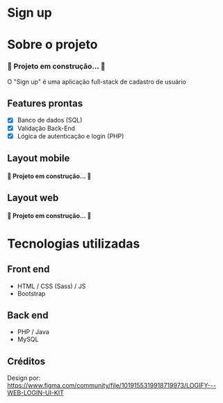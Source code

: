 # Sign up

# Sobre o projeto

### 🚧 Projeto em construção... 🚧

O "Sign up" é uma aplicação full-stack de cadastro de usuário

## Features prontas
- [x] Banco de dados (SQL)
- [x] Validação Back-End
- [x] Lógica de autenticação e login (PHP)

## Layout mobile

#### 🚧 Projeto em construção... 🚧

## Layout web

#### 🚧 Projeto em construção... 🚧

# Tecnologias utilizadas
## Front end
- HTML / CSS (Sass) / JS
- Bootstrap

## Back end
- PHP / Java
- MySQL

## Créditos

Design por: https://www.figma.com/community/file/1019155319918719973/LOGIFY---WEB-LOGIN-UI-KIT
